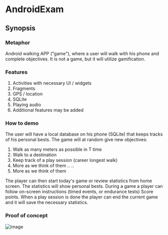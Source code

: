 # AndroidExam

## Synopsis

### Metaphor

Android walking APP ("game"), where a user will walk with his phone and complete objectives. It is not a game, but it will utilize gamification.

### Features

1. Activities with necessary UI / widgets
2. Fragments
3. GPS / location
4. SQLite
5. Playing audio
6. Additional features may be added

### How to demo

The user will have a local database on his phone (SQLite) that keeps tracks of his personal bests. The game will at random give new objectives:
1. Walk as many meters as possible in T time
2. Walk to a destination
3. Keep track of a play session (career longest walk)
4. More as we think of them
..
..
8. More as we think of them

The player can then start today's game or review statistics from home screen.
The statistics will show personal bests. 
During a game a player can follow on-screen instructions (timed events, or endurance tests)
Score points. When a play session is done the player can end the current game and it will save the necessary statistics.

### Proof of concept

![image](http://i65.tinypic.com/14xi990.png)




